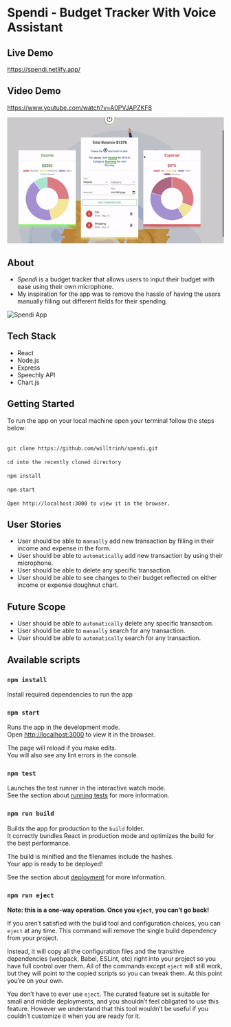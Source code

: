# Spendi - Budget Tracker With Voice Assistant

## Live Demo

https://spendi.netlify.app/

## Video Demo

https://www.youtube.com/watch?v=A0PVJAPZKF8

![Spendi App GIF](https://raw.githubusercontent.com/willtrinh/spendi/master/src/assets/Spendi.gif)

## About

- _Spendi_ is a budget tracker that allows users to input their budget with ease using their own microphone.
- My inspiration for the app was to remove the hassle of having the users manually filling out different fields for their spending.

![Spendi App](https://raw.githubusercontent.com/willtrinh/spendi/master/src/assets/Spendi.jpg)

## Tech Stack

- React
- Node.js
- Express
- Speechly API
- Chart.js

## Getting Started

To run the app on your local machine open your terminal follow the steps below:

```

git clone https://github.com/willtrinh/spendi.git

cd into the recently cloned directory

npm install

npm start

Open http://localhost:3000 to view it in the browser.
```

## User Stories

- User should be able to `manually` add new transaction by filling in their income and expense in the form.
- User should be able to `automatically` add new transaction by using their microphone.
- User should be able to delete any specific transaction.
- User should be able to see changes to their budget reflected on either income or expense doughnut chart.

## Future Scope

- User should be able to `automatically` delete any specific transaction.
- User should be able to `manually` search for any transaction.
- User should be able to `automatically` search for any transaction.

## Available scripts

### `npm install`

Install required dependencies to run the app

### `npm start`

Runs the app in the development mode.\
Open [http://localhost:3000](http://localhost:3000) to view it in the browser.

The page will reload if you make edits.\
You will also see any lint errors in the console.

### `npm test`

Launches the test runner in the interactive watch mode.\
See the section about [running tests](https://facebook.github.io/create-react-app/docs/running-tests) for more information.

### `npm run build`

Builds the app for production to the `build` folder.\
It correctly bundles React in production mode and optimizes the build for the best performance.

The build is minified and the filenames include the hashes.\
Your app is ready to be deployed!

See the section about [deployment](https://facebook.github.io/create-react-app/docs/deployment) for more information.

### `npm run eject`

**Note: this is a one-way operation. Once you `eject`, you can’t go back!**

If you aren’t satisfied with the build tool and configuration choices, you can `eject` at any time. This command will remove the single build dependency from your project.

Instead, it will copy all the configuration files and the transitive dependencies (webpack, Babel, ESLint, etc) right into your project so you have full control over them. All of the commands except `eject` will still work, but they will point to the copied scripts so you can tweak them. At this point you’re on your own.

You don’t have to ever use `eject`. The curated feature set is suitable for small and middle deployments, and you shouldn’t feel obligated to use this feature. However we understand that this tool wouldn’t be useful if you couldn’t customize it when you are ready for it.
